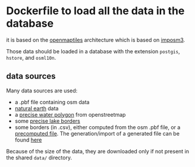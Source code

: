 # Dockerfile to load all the data in the database

it is based on the [openmaptiles](https://github.com/openmaptiles) architecture which is based on [imposm3](https://imposm.org).

Those data should be loaded in a database with the extension `postgis`, `hstore`, and `osml10n`.

## data sources
Many data sources are used:

* a .pbf file containing osm data
* [natural earth](http://www.naturalearthdata.com/) data
* a [precise water polygon](http://data.openstreetmapdata.com/water-polygons-split-3857.zip) from openstreetmap
* some [precise lake borders](https://github.com/lukasmartinelli/osm-lakelines/releases/download/v0.9/lake_centerline.geojson)
* some borders (in .csv), either computed from the osm .pbf file, or a [precomputed file](https://github.com/openmaptiles/import-osmborder/releases/download/v0.1/osmborder_lines.csv). The generation/import of a generated file can be found [here](https://github.com/openmaptiles/import-osmborder)

Because of the size of the data, they are downloaded only if not present in the shared `data/` directory.
